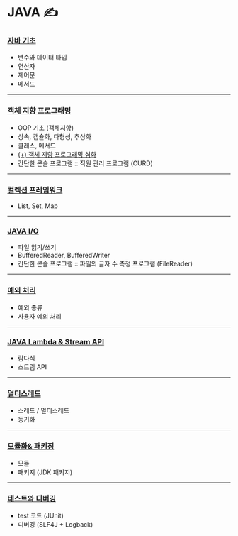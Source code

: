 # JAVA ✍️

###  [자바 기초](src/com/ju/f_basic)
- 변수와 데이터 타입
- 연산자
- 제어문
- 메서드
  

---
### [객체 지향 프로그래밍](src/com/ju/f_opp.md)
-  OOP 기초 (객체지향)
- 상속, 캡슐화, 다형성, 추상화
- 클래스, 메서드
- [(+) 객체 지향 프로그래밍 심화](src/com/ju/f_opp_advanced.md)
- 간단한 콘솔 프로그램 :: 직원 관리 프로그램 (CURD)

---

### [컬렉션 프레임워크](src/com/ju/f_collections.md) 
- List, Set, Map

---

### [JAVA I/O](src/com/ju/f_io.md)
- 파일 읽기/쓰기
- BufferedReader, BufferedWriter
- 간단한 콘솔 프로그램 :: 파일의 글자 수 측정 프로그램 (FileReader)
---

### [예외 처리](src/com/ju/f_exceptions.md)
- 예외 종류
- 사용자 예외 처리

---
### [JAVA Lambda & Stream API](src/com/ju/Stream&Lambda.md)
- 람다식
- 스트림 API

---
### [멀티스레드](src/com/ju/Multithread.md)
- 스레드 / 멀티스레드 
- 동기화

---

### [모듈화& 패키징](src/com/ju/module&pakage.md)
- 모듈
- 패키지 (JDK 패키지)

---
### [테스트와 디버깅](src/com/ju/test&debug.md)
- test 코드 (JUnit)
- 디버깅 (SLF4J + Logback)

